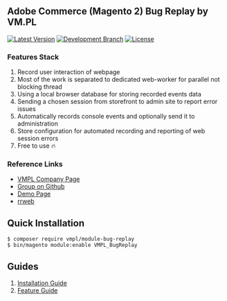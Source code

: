 ## Adobe Commerce (Magento 2) Bug Replay by VM.PL

[![Latest Version](https://img.shields.io/github/v/tag/vmpl/magento-bug-replay?sort=semver&label=version)](https://github.com/vmpl/magento-bug-replay/tree/1.1.1-alpha)
[![Development Branch](https://img.shields.io/badge/development_branch-develop-green.svg)](https://github.com/vmpl/magento-bug-replay/tree/develop/)
[![License](https://img.shields.io/badge/license-Apache2.0-blue.svg)](https://github.com/vmpl/magento-bug-replay/blob/master/LICENSE)

### Features Stack

1. Record user interaction of webpage
2. Most of the work is separated to dedicated web-worker for parallel not blocking thread
3. Using a local browser database for storing recorded events data
4. Sending a chosen session from storefront to admin site to report error issues
5. Automatically records console events and optionally send it to administration 
6. Store configuration for automated recording and reporting of web session errors
7. Free to use 🔥

### Reference Links

* [VMPL Company Page](https://vm.pl/)
* [Group on Github](https://github.com/orgs/vmpl/teams/magento/)
* [Demo Page](https://demo-magento.vm.pl/)
* [rrweb](https://www.rrweb.io)

## Quick Installation

```shell
$ composer require vmpl/module-bug-replay
$ bin/magento module:enable VMPL_BugReplay
```

## Guides
1. [Installation Guide](.docs%2Finstallation-guide.md)
2. [Feature Guide](.docs%2Ffeature-guide.md)
